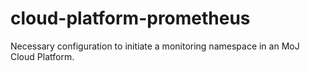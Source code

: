 # cloud-platform-prometheus
Necessary configuration to initiate a monitoring namespace in an MoJ Cloud Platform. 
